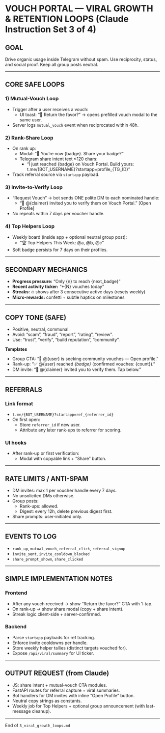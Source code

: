 # VOUCH PORTAL — VIRAL GROWTH & RETENTION LOOPS (Claude Instruction Set 3 of 4)

## GOAL
Drive organic usage inside Telegram without spam. Use reciprocity, status, and social proof. Keep all group posts neutral.

---

## CORE SAFE LOOPS

### 1) Mutual-Vouch Loop
- Trigger after a user receives a vouch:
  - UI toast: “💬 Return the favor?” → opens prefilled vouch modal to the same user.
- Server logs `mutual_vouch` event when reciprocated within 48h.

### 2) Rank-Share Loop
- On rank up:
  - Modal: “🎉 You’re now {badge}. Share your badge?”
  - Telegram share intent text ≤120 chars:
    - “I just reached {badge} on Vouch Portal. Build yours: t.me/{BOT_USERNAME}?startapp=profile_{TG_ID}”
- Track referral source via `startapp` payload.

### 3) Invite-to-Verify Loop
- “Request Vouch” → bot sends ONE polite DM to each nominated handle:
  - “👋 @{claimer} invited you to verify them on Vouch Portal.” [Open Profile]
- No repeats within 7 days per voucher handle.

### 4) Top Helpers Loop
- Weekly board (inside app + optional neutral group post):
  - “🏆 Top Helpers This Week: @a, @b, @c”
- Soft badge persists for 7 days on their profiles.

---

## SECONDARY MECHANICS

- **Progress pressure:** “Only {n} to reach {next_badge}”
- **Recent activity ticker:** “+{N} vouches today”
- **Streaks:** 🔥 shows after 3 consecutive active days (resets weekly)
- **Micro-rewards:** confetti + subtle haptics on milestones

---

## COPY TONE (SAFE)
- Positive, neutral, communal.
- Avoid: “scam”, “fraud”, “report”, “rating”, “review”.
- Use: “trust”, “verify”, “build reputation”, “community”.

**Templates**
- Group CTA: “🧾 @{user} is seeking community vouches — Open profile.”
- Rank-up: “✅ @{user} reached *{badge}* (confirmed vouches: {count}).”
- DM invite: “👋 @{claimer} invited you to verify them. Tap below.”

---

## REFERRALS

### Link format
- `t.me/{BOT_USERNAME}?startapp=ref_{referrer_id}`
- On first open:
  - Store `referrer_id` if new user.
  - Attribute any later rank-ups to referrer for scoring.

### UI hooks
- After rank-up or first verification:
  - Modal with copyable link + “Share” button.

---

## RATE LIMITS / ANTI-SPAM
- DM invites: max 1 per voucher handle every 7 days.
- No unsolicited DMs otherwise.
- Group posts:
  - Rank-ups: allowed.
  - Digest: every 12h, delete previous digest first.
- Share prompts: user-initiated only.

---

## EVENTS TO LOG
- `rank_up`, `mutual_vouch`, `referral_click`, `referral_signup`
- `invite_sent`, `invite_cooldown_blocked`
- `share_prompt_shown`, `share_clicked`

---

## SIMPLE IMPLEMENTATION NOTES

### Frontend
- After any vouch received → show “Return the favor?” CTA with 1-tap.
- On rank-up → show share modal (copy + share intent).
- Streak logic client-side + server-confirmed.

### Backend
- Parse `startapp` payloads for ref tracking.
- Enforce invite cooldowns per handle.
- Store weekly helper tallies (distinct targets vouched for).
- Expose `/api/viral/summary` for UI ticker.

---

## OUTPUT REQUEST (from Claude)
- JS: share intent + mutual-vouch CTA modules.
- FastAPI routes for referral capture + viral summaries.
- Bot handlers for DM invites with inline “Open Profile” button.
- Neutral copy strings as constants.
- Weekly job for Top Helpers + optional group announcement (with last-message cleanup).

---

End of `3_viral_growth_loops.md`
